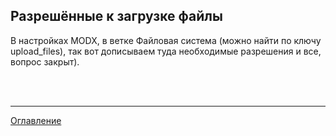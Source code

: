 ## Разрешённые к загрузке файлы
В настройках MODX, в ветке Файловая система (можно найти по ключу upload_files), так вот дописываем туда необходимые разрешения и все, вопрос закрыт).

<br>
<br>

---
[Оглавление](https://github.com/LexDonowan/DevTips/blob/main/ModxRecipes/README.md)

